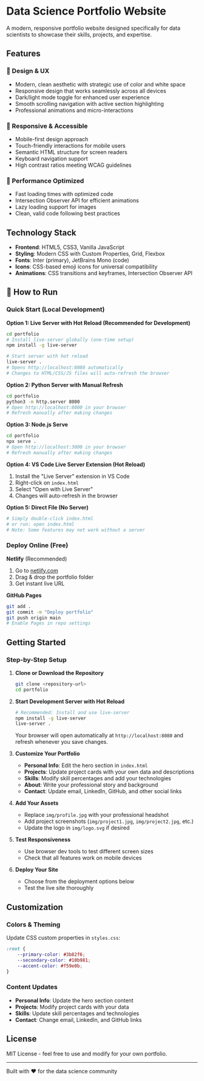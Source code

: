 # Data Science Portfolio Website

A modern, responsive portfolio website designed specifically for data scientists to showcase their skills, projects, and expertise.

## Features

### 🎨 Design & UX
- Modern, clean aesthetic with strategic use of color and white space
- Responsive design that works seamlessly across all devices
- Dark/light mode toggle for enhanced user experience
- Smooth scrolling navigation with active section highlighting
- Professional animations and micro-interactions

### 📱 Responsive & Accessible
- Mobile-first design approach
- Touch-friendly interactions for mobile users
- Semantic HTML structure for screen readers
- Keyboard navigation support
- High contrast ratios meeting WCAG guidelines

### 🚀 Performance Optimized
- Fast loading times with optimized code
- Intersection Observer API for efficient animations
- Lazy loading support for images
- Clean, valid code following best practices

## Technology Stack

- **Frontend**: HTML5, CSS3, Vanilla JavaScript
- **Styling**: Modern CSS with Custom Properties, Grid, Flexbox
- **Fonts**: Inter (primary), JetBrains Mono (code)
- **Icons**: CSS-based emoji icons for universal compatibility
- **Animations**: CSS transitions and keyframes, Intersection Observer API

## 🚀 How to Run

### Quick Start (Local Development)

**Option 1: Live Server with Hot Reload (Recommended for Development)**
```bash
cd portfolio
# Install live-server globally (one-time setup)
npm install -g live-server

# Start server with hot reload
live-server .
# Opens http://localhost:8080 automatically
# Changes to HTML/CSS/JS files will auto-refresh the browser
```

**Option 2: Python Server with Manual Refresh**
```bash
cd portfolio
python3 -m http.server 8000
# Open http://localhost:8000 in your browser
# Refresh manually after making changes
```

**Option 3: Node.js Serve**
```bash
cd portfolio
npx serve .
# Open http://localhost:3000 in your browser
# Refresh manually after making changes
```

**Option 4: VS Code Live Server Extension (Hot Reload)**
1. Install the "Live Server" extension in VS Code
2. Right-click on `index.html`
3. Select "Open with Live Server"
4. Changes will auto-refresh in the browser

**Option 5: Direct File (No Server)**
```bash
# Simply double-click index.html
# or run: open index.html
# Note: Some features may not work without a server
```

### Deploy Online (Free)

**Netlify** (Recommended)
1. Go to [netlify.com](https://netlify.com)
2. Drag & drop the portfolio folder
3. Get instant live URL

**GitHub Pages**
```bash
git add .
git commit -m "Deploy portfolio"
git push origin main
# Enable Pages in repo settings
```

## Getting Started

### Step-by-Step Setup

1. **Clone or Download the Repository**
   ```bash
   git clone <repository-url>
   cd portfolio
   ```

2. **Start Development Server with Hot Reload**
   ```bash
   # Recommended: Install and use live-server
   npm install -g live-server
   live-server .
   ```
   Your browser will open automatically at `http://localhost:8080` and refresh whenever you save changes.

3. **Customize Your Portfolio**
   - **Personal Info**: Edit the hero section in `index.html`
   - **Projects**: Update project cards with your own data and descriptions
   - **Skills**: Modify skill percentages and add your technologies
   - **About**: Write your professional story and background
   - **Contact**: Update email, LinkedIn, GitHub, and other social links

4. **Add Your Assets**
   - Replace `img/profile.jpg` with your professional headshot
   - Add project screenshots (`img/project1.jpg`, `img/project2.jpg`, etc.)
   - Update the logo in `img/logo.svg` if desired

5. **Test Responsiveness**
   - Use browser dev tools to test different screen sizes
   - Check that all features work on mobile devices

6. **Deploy Your Site**
   - Choose from the deployment options below
   - Test the live site thoroughly

## Customization

### Colors & Theming
Update CSS custom properties in `styles.css`:

```css
:root {
    --primary-color: #3b82f6;
    --secondary-color: #10b981;
    --accent-color: #f59e0b;
}
```

### Content Updates
- **Personal Info**: Update the hero section content
- **Projects**: Modify project cards with your data
- **Skills**: Update skill percentages and technologies
- **Contact**: Change email, LinkedIn, and GitHub links

## License

MIT License - feel free to use and modify for your own portfolio.

---

Built with ❤️ for the data science community
